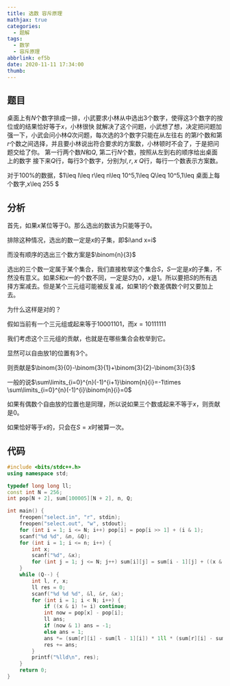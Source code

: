 ```yaml
---
title: 选数 容斥原理
mathjax: true
categories:
  - 题解
tags:
  - 数学
  - 容斥原理
abbrlink: ef5b
date: 2020-11-11 17:34:00
thumb:
---
```



## 题目

桌面上有$N$个数字排成一排，小武要求小林从中选出$3$个数字，使得这$3$个数字的按位或的结果恰好等于$x$，小林很快 就解决了这个问题，小武想了想，决定把问题加强一下，小武会问小林$Q$次问题，每次选的$3$个数字只能在从左往右 的第$l$个数和第$r$个数之间选择，并且要小林说出符合要求的方案数，小林顿时不会了，于是把问题交给了你。 第一行两个数$N$和$Q$, 第二行$N$个数，按照从左到右的顺序给出桌面上的数字 接下来$Q$行，每行$3$个数字，分别为$l,r,x\ Q$行，每行一个数表示方案数。

对于$100\%$的数据，$1\leq l\leq r\leq n\leq 10^5,1\leq Q\leq 10^5,1\leq 桌面上每个数字,x\leq 255 $



## 分析

首先，如果$x$某位等于$0$。那么选出的数该为只能等于$0$。

排除这种情况，选出的数一定是$x$的子集，即$i\and x=i$

而没有顺序的选出三个数方案是$\binom{n}{3}$

选出的三个数一定属于某个集合，我们直接枚举这个集合$S$，$S$一定是$x$的子集，不然没有意义。如果$S$和$x$一的个数不同，一定是$S$为$0$，$x$是$1$。所以要把$S$的所有选择方案减去。但是某个三元组可能被反复减，如果$1$的个数差偶数个时又要加上去。

为什么这样是对的？

假如当前有一个三元组或起来等于$10001101$，而$x=10111111$

我们考虑这个三元组的贡献，也就是在哪些集合会枚举到它。

显然可以自由放$1$的位置有$3$个。

则贡献是$\binom{3}{0}-\binom{3}{1}+\binom{3}{2}-\binom{3}{3}$

一般的说$\sum\limits_{i=0}^{n}(-1)^{i+1}\binom{n}{i}=-1\times \sum\limits_{i=0}^{n}(-1)^{i}\binom{n}{i}=0$

如果有偶数个自由放的位置也是同理，所以说如果三个数或起来不等于$x$，则贡献是$0$。

如果恰好等于$x$的，只会在$S=x$时被算一次。



## 代码

```cpp
#include <bits/stdc++.h>
using namespace std;

typedef long long ll;
const int N = 256;
int pop[N + 2], sum[100005][N + 2], n, Q;

int main() {
	freopen("select.in", "r", stdin);
	freopen("select.out", "w", stdout);
    for (int i = 1; i <= N; i++) pop[i] = pop[i >> 1] + (i & 1);
    scanf("%d %d", &n, &Q);
    for (int i = 1; i <= n; i++) {
    	int x;
    	scanf("%d", &x);
    	for (int j = 1; j <= N; j++) sum[i][j] = sum[i - 1][j] + ((x & j) == x);
    }
    while (Q--) {
        int l, r, x;
        ll res = 0;
        scanf("%d %d %d", &l, &r, &x);
        for (int i = 1; i < N; i++) {
        	if ((x & i) != i) continue;
        	int now = pop[x] - pop[i];
        	ll ans;
        	if (now & 1) ans = -1;
        	else ans = 1;
        	ans *= (sum[r][i] - sum[l - 1][i]) * 1ll * (sum[r][i] - sum[l - 1][i] - 1) * 1ll * (sum[r][i] - sum[l - 1][i] - 2) / 6ll;
        	res += ans;
        }
        printf("%lld\n", res);
    }
    return 0;
}
```

